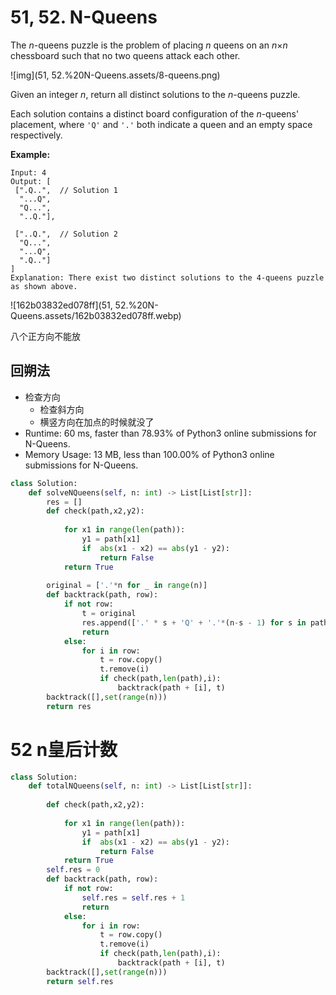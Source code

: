 # 51, 52. N-Queens

The *n*-queens puzzle is the problem of placing *n* queens on an *n*×*n* chessboard such that no two queens attack each other.

![img](51, 52.%20N-Queens.assets/8-queens.png)

Given an integer *n*, return all distinct solutions to the *n*-queens puzzle.

Each solution contains a distinct board configuration of the *n*-queens' placement, where `'Q'` and `'.'` both indicate a queen and an empty space respectively.

**Example:**

```
Input: 4
Output: [
 [".Q..",  // Solution 1
  "...Q",
  "Q...",
  "..Q."],

 ["..Q.",  // Solution 2
  "Q...",
  "...Q",
  ".Q.."]
]
Explanation: There exist two distinct solutions to the 4-queens puzzle as shown above.
```

![162b03832ed078ff](51, 52.%20N-Queens.assets/162b03832ed078ff.webp)

八个正方向不能放



## 回朔法

* 检查方向
  * 检查斜方向
  * 横竖方向在加点的时候就没了
* Runtime: 60 ms, faster than 78.93% of Python3 online submissions for N-Queens.
* Memory Usage: 13 MB, less than 100.00% of Python3 online submissions for N-Queens.

```python
class Solution:
    def solveNQueens(self, n: int) -> List[List[str]]:
        res = []
        def check(path,x2,y2):
            
            for x1 in range(len(path)):
                y1 = path[x1]
                if  abs(x1 - x2) == abs(y1 - y2):
                    return False
            return True
            
        original = ['.'*n for _ in range(n)]
        def backtrack(path, row):
            if not row:
                t = original
                res.append(['.' * s + 'Q' + '.'*(n-s - 1) for s in path])
                return
            else:
                for i in row:
                    t = row.copy()
                    t.remove(i)
                    if check(path,len(path),i):
                        backtrack(path + [i], t)
        backtrack([],set(range(n)))
        return res
```

# 52 n皇后计数

```python
class Solution:
    def totalNQueens(self, n: int) -> List[List[str]]:
        
        def check(path,x2,y2):
            
            for x1 in range(len(path)):
                y1 = path[x1]
                if  abs(x1 - x2) == abs(y1 - y2):
                    return False
            return True
        self.res = 0    
        def backtrack(path, row):
            if not row:
                self.res = self.res + 1
                return
            else:
                for i in row:
                    t = row.copy()
                    t.remove(i)
                    if check(path,len(path),i):
                        backtrack(path + [i], t)
        backtrack([],set(range(n)))
        return self.res
```


